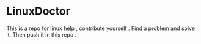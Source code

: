 # LinuxDoctor
This is a repo for linux help , contribute yourself . Find a problem and solve it. Then push it in this repo .
